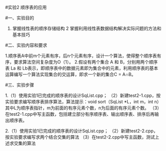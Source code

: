 #实验2 顺序表的应用

#一、实验目的  

1. 掌握线性表的顺序存储结构
2  掌握利用线性表数据结构解决实际问题的方法和基本技巧

#二、实验内容和要求  

1.顺序表A中前m个元素有序，后n个元素有序，设计一个算法，使得整个顺序表有序，要求算法空间复杂度为O（1）。
2.假设有两个集合 A 和 B，分别用两个顺序表 La 和 Lb表示，即顺序表中的数据元素即为集合中的元素，利用顺序表的基本运算编写一个算法实现集合的交运算，即求一个新的集合C = A∩B。

#三、实验步骤  

1.（1）使用实验1已完成的顺序表的设计SqList.cpp；
  （2）新建test2-1.cpp，按实验要求编写顺序表排序算法，算法提示：void sort（SqList *L，int m，int n）其中L为顺序表指针，m为前面的有序元素个数，n为后面的有序元素个数。
  （3）在test2-1.cpp中写主函数，包括建立部分有序顺序表、输出顺序表、排序后再输出顺序表。  

2.（1）使用实验1已完成的顺序表的设计SqList.cpp；
  （2）新建test2-2.cpp，按实验要求编写求两个结合交集的算法
  （3）在test2-2.cpp中写主函数，测试上述求交集的算法
